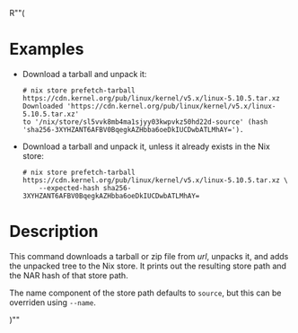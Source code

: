 R""(

# Examples

* Download a tarball and unpack it:

  ```console
  # nix store prefetch-tarball https://cdn.kernel.org/pub/linux/kernel/v5.x/linux-5.10.5.tar.xz
  Downloaded 'https://cdn.kernel.org/pub/linux/kernel/v5.x/linux-5.10.5.tar.xz'
  to '/nix/store/sl5vvk8mb4ma1sjyy03kwpvkz50hd22d-source' (hash
  'sha256-3XYHZANT6AFBV0BqegkAZHbba6oeDkIUCDwbATLMhAY=').
  ```

* Download a tarball and unpack it, unless it already exists in the
  Nix store:

  ```console
  # nix store prefetch-tarball https://cdn.kernel.org/pub/linux/kernel/v5.x/linux-5.10.5.tar.xz \
      --expected-hash sha256-3XYHZANT6AFBV0BqegkAZHbba6oeDkIUCDwbATLMhAY=
  ```

# Description

This command downloads a tarball or zip file from *url*, unpacks it,
and adds the unpacked tree to the Nix store. It prints out the
resulting store path and the NAR hash of that store path.

The name component of the store path defaults to `source`, but this
can be overriden using `--name`.

)""
